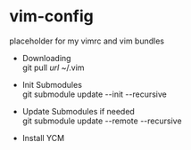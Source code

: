 # vim-config
placeholder for my vimrc and vim bundles

* Downloading   
git pull _url_ ~/.vim

* Init Submodules   
git submodule update --init --recursive

* Update Submodules if needed   
git submodule update --remote --recursive

* Install YCM   

